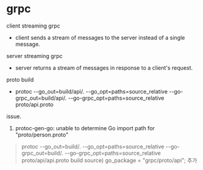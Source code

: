 # grpc

client streaming grpc
- client sends a stream of messages to the server instead of a single message.


server streaming grpc
- server returns a stream of messages in response to a client's request. 


proto build
- protoc --go_out=build/api/. --go_opt=paths=source_relative --go-grpc_out=build/api/. --go-grpc_opt=paths=source_relative proto/api.proto


issue. 
1) protoc-gen-go: unable to determine Go import path for "proto/person.proto"

> protoc --go_out=build/. --go_opt=paths=source_relative --go-grpc_out=build/. --go-grpc_opt=paths=source_relative proto/api/api.proto 
> build source) go_package = "grpc/proto/api"; 추가